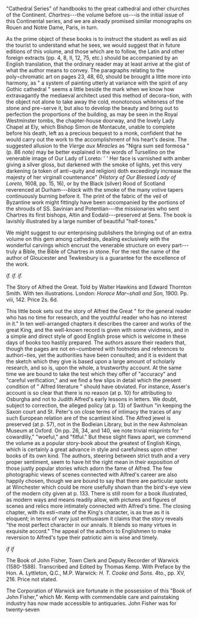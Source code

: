 "Cathedral Series" of handbooks to the great
cathedral and other churches of the Continent.
*Chartres*---the volume before us---is the initial issue
of this Continental series, and we are already
promised similar monographs on Rouen and
Notre Dame, Paris, in turn.

As the prime object of these books is to instruct
the student as well as aid the tourist to understand
what he sees, we would suggest that in future
editions of this volume, and those which are to
follow, the Latin and other foreign extracts (pp. 4,
8, II, 12, 75, etc.) should be accompanied by an
English translation, that the ordinary reader may
at least arrive at the gist of what the author means
to convey. The paragraphs relating to the poly¬chromatic
art on pages 23, 48, 60, should be
brought a little more into harmony, as " a system
of painting utterly at variance with the spirit of
any Gothic cathedral " seems a little beside the
mark when we know how extravagantly the
mediaeval architect used this method of decora¬tion,
with the object not alone to take away the
cold, monotonous whiteness of the stone and pre¬serve
it, but also to develop the beauty and bring
out to perfection the proportions of the building,
as may be seen in the Royal Westminster tombs,
the chapter-house doorway, and the lovely Lady
Chapel at Ely, which Bishop Simon de Montacute,
unable to complete before his death, left as a
precious bequest to a monk, confident that he
would carry out the work to the accomplishment
of his heart's desire. The suggested allusion to the
*Vierge aux Miracles* as "Nigra sum sed formosa "
(p. 86 *note)* may be better explained in the words
of Tursellino on the venerable image of Our Lady
of Loreto: ' ' Her face is varnished with amber
giving a silver gloss, but darkened with the smoke
of lights, yet this very darkening (a token of anti¬quity
and religion) doth exceedingly increase the
majesty of her virginall countenance" *(History of
Our Blessed Lady of Loreto,* 1608, pp. 15, 16), or by
the Black (silver) Rood of Scotland reverenced at
Durham---*black* with the smoke of the many votive
tapers continuously burning before it. The print
of the fabric of the veil of Byzantine work might
fittingly have been accompanied by the portions of
the shrouds of SS. Savinian and Potentian---the
missionaries who sent Chartres its first bishops,
Altin and Eodald---preserved at Sens. The book
is lavishly illustrated by a large number of beautiful
"half-tones."

We might suggest to our enterprising publishers
the bringing out of an extra volume on this gem
among cathedrals, dealing exclusively with the
wonderful carvings which encrust the venerable
structure on every part---truly a Bible, the Bible
of Chartres in stone. For the rest the name of
the author of Gloucester and Tewkesbury is a
guarantee for the excellence of the work.

*if. if. if.*

The Story of Alfred the Great. Told by
Walter Hawkins and Edward Thornton Smith.
With ten illustrations. London: *Horace Mar¬shall
and Son,* 1900. Pp. viii, 142. Price 2s. 6d.

This little book sets out the story of Alfred the
Great " for the general reader who has no time for
research, and the youthful reader who has no
interest in it." In ten well-arranged chapters it
describes the career and works of the great King,
and the well-known record is given with some
vividness, and in a simple and direct style of good
English prose which is welcome in these days of
books too hastily prepared. The authors assure
their readers that, though the pages are not en¬cumbered
with footnotes and references to authori¬ties,
yet the authorities have been consulted; and
it is evident that the sketch which they give is
based upon a large amount of scholarly research,
and so is, upon the whole, a trustworthy account.
At the same time we are bound to take the test
which they offer of "accuracy" and "careful
verification," and we find a few slips in detail
which the present condition of " Alfred literature "
should have obviated. For instance, Asser's
account is so clear that there is no reason (at
p. 10) for attributing to Osburgha and not to
Judith Alfred's early lessons in letters. We doubt,
subject to correction, the alleged policy (at p. 13)
of Swithun "in keeping the Saxon court and St.
Peter's on close terms of intimacy the traces of
any such European relation are of the scantiest
kind. The Alfred jewel is preserved (at p. 57), not
in the Bodleian Library, but in the new Ashmolean
Museum at Oxford. On pp. 26, 34, and 140, we
note trivial misprints for " cowardlily," "woeful,"
and "fitful." But these slight flaws apart, we
commend the volume as a popular story-book
about the greatest of English Kings, which is
certainly a great advance in style and carefulness
upon other books of its own kind. The authors,
steering between strict truth and a very proper
sentiment, seem to have hit the right mean in their
exposition of those justly popular stories which
adorn the fame of Alfred. The few photographic
views of scenes connected with Alfred's career are
also happily chosen, though we are bound to say
that there are particular spots at Winchester which
could be more usefully shown than the bird's-eye
view of the modern city given at p. 133. There is
still room for a book illustrated, as modern ways
and means readily allow, with pictures and figures
of scenes and relics more intimately connected with
Alfred's time. The closing chapter, with its esti¬mate
of the King's character, is as true as it is
eloquent; in terms of very just enthusiasm it
claims that the story reveals "the most perfect
character in our annals. It blends so many virtues
in exquisite accord." The appeal of the authors
to Englishmen to make reversion to Alfred's type
their patriotic aim is wise and timely.

*if if*

The Book of John Fisher, Town Clerk and
Deputy Recorder of Warwick (1580-1588).
Transcribed and Edited by Thomas Kemp.
With Preface by the Hon. A. Lyttleton, Q.C.,
M.P. Warwick: *H. T. Cooke and Sons.* 4to.,
pp. XV, 216. Price not stated.

The Corporation of Warwick are fortunate in
the possession of this "Book of John Fisher,"
which Mr. Kemp with commendable care and
painstaking industry has now made accessible to
antiquaries. John Fisher was for twenty-seven
